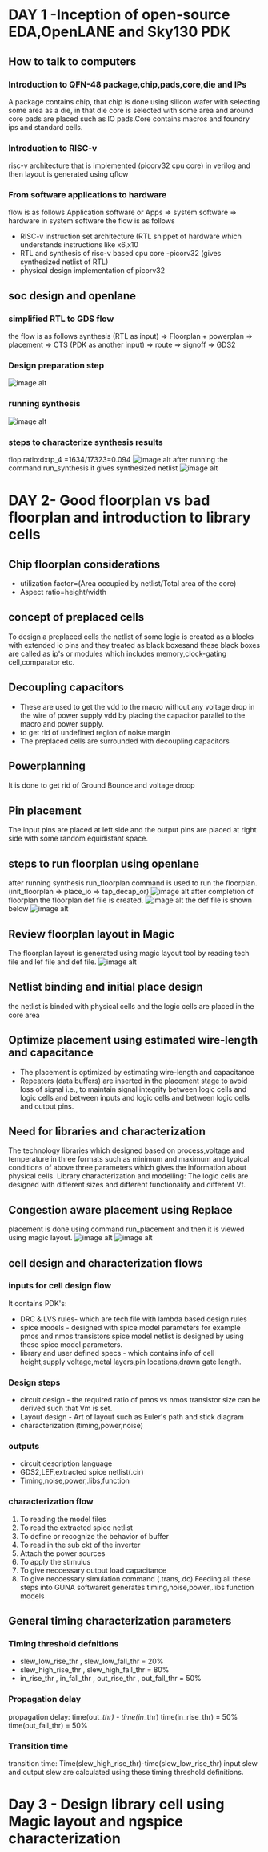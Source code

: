 # DAY 1 -Inception of open-source EDA,OpenLANE and Sky130 PDK
## How to talk to computers
### Introduction to QFN-48 package,chip,pads,core,die and IPs
A package contains chip, that chip is done using silicon wafer with selecting some area as a die, in that die core is selected with some area and around core pads are placed such as IO pads.Core contains macros and foundry ips and standard cells.
### Introduction to RISC-v
risc-v architecture that is implemented (picorv32 cpu core) in verilog and then layout is generated using qflow
### From software applications to hardware
flow is as follows
Application software or Apps => system software => hardware
in system software the flow is as follows
* RISC-v instruction set architecture (RTL snippet of hardware which understands instructions like x6,x10
*  RTL and synthesis of risc-v based cpu core -picorv32 (gives synthesized netlist of RTL)
*  physical design implementation of picorv32
## soc design and openlane
### simplified RTL to GDS flow
the flow is as follows
synthesis (RTL as input) => Floorplan + powerplan => placement => CTS (PDK as another input) => route => signoff => GDS2
### Design preparation step
![image alt](https://github.com/chenikalaakash441/DIGITAL-VLSI-SOC-DESIGN-AND-PLANNING-BY-VSD/blob/5a9a6b60504bc9ad71acc1990eda7cac72da1162/Screenshot%202025-02-17%20162734.jpg)
### running synthesis
![image alt](https://github.com/chenikalaakash441/DIGITAL-VLSI-SOC-DESIGN-AND-PLANNING-BY-VSD/blob/3460f6621b9f17eee70312bb10b818361eec904e/syncomplete.jpg)
### steps to characterize synthesis results
flop ratio:dxtp_4 =1634/17323=0.094
![image alt](https://github.com/chenikalaakash441/DIGITAL-VLSI-SOC-DESIGN-AND-PLANNING-BY-VSD/blob/04097f3495ab985864c79377393bcd0fb7ef1a61/dffcount.jpg)
after running the command run_synthesis it gives synthesized netlist
![image alt](https://github.com/chenikalaakash441/DIGITAL-VLSI-SOC-DESIGN-AND-PLANNING-BY-VSD/blob/4e11b4aa02b0265c2612ca6bebfc1d3302c1a6f4/synthesizednetlist.jpg)

# DAY 2- Good floorplan vs bad floorplan and introduction to library cells
## Chip floorplan considerations
* utilization factor=(Area occupied by netlist/Total area of the core)
* Aspect ratio=height/width

## concept of preplaced cells
To design a preplaced cells the netlist of some logic is created as a blocks with extended io pins and they treated as black boxesand these black boxes are called as ip's or modules which includes memory,clock-gating cell,comparator etc.

## Decoupling capacitors
* These are used to get the vdd to the macro without any voltage drop in the wire of power supply vdd by placing the capacitor parallel to the macro and power supply.
* to get rid of undefined region of noise margin
* The preplaced cells are surrounded with decoupling capacitors

## Powerplanning
It is done to get rid of Ground Bounce and voltage droop

## Pin placement
The input pins are placed at left side and the output pins are placed at right side with some random equidistant space.

## steps to run floorplan using openlane
after running synthesis run_floorplan command is used to run the floorplan.(init_floorplan => place_io => tap_decap_or)
![image alt](https://github.com/chenikalaakash441/DIGITAL-VLSI-SOC-DESIGN-AND-PLANNING-BY-VSD/blob/d6817ba4eea505ac3c80c3c47aa34bb32ef1c897/floorplancomplete.jpg)
after completion of floorplan the floorplan def file is created.
![image alt](https://github.com/chenikalaakash441/DIGITAL-VLSI-SOC-DESIGN-AND-PLANNING-BY-VSD/blob/73f53bca6d5a665357aea0a07714ecd40191c069/def.jpg)
the def file is shown below
![image alt](https://github.com/chenikalaakash441/DIGITAL-VLSI-SOC-DESIGN-AND-PLANNING-BY-VSD/blob/9a0ec658f2269c34bb202319b8639ec9ee2100e1/deffile.jpg)

## Review floorplan layout in Magic
The floorplan layout is generated using magic layout tool by reading tech file and lef file and def file.
![image alt](https://github.com/chenikalaakash441/DIGITAL-VLSI-SOC-DESIGN-AND-PLANNING-BY-VSD/blob/04cef00dd79616802df96be75d4187a8012c37a7/magiclayout.jpg)

## Netlist binding and initial place design
the netlist is binded with physical cells and the logic cells are placed in the core area

## Optimize placement using estimated wire-length and capacitance
* The placement is optimized by estimating wire-length and capacitance
* Repeaters (data buffers) are inserted in the placement stage to avoid loss of signal i.e., to maintain signal integrity between logic cells  and logic cells and between inputs and logic cells and between logic cells and output pins.

## Need for libraries and characterization
The technology libraries which designed based on process,voltage and temperature in three formats such as minimum and maximum and typical conditions of above three parameters which gives the information about physical cells.
Library characterization and modelling: The logic cells are designed with different sizes and different functionality and different Vt.

## Congestion aware placement using Replace
placement is done using command run_placement and then it is viewed using magic layout.
![image alt](https://github.com/chenikalaakash441/DIGITAL-VLSI-SOC-DESIGN-AND-PLANNING-BY-VSD/blob/70678743239e16d4bb31558d892b62211ffa0e09/placementmagic.jpg)
![image alt](https://github.com/chenikalaakash441/DIGITAL-VLSI-SOC-DESIGN-AND-PLANNING-BY-VSD/blob/c4ed1528909f657ee2b1bb91987b63fa9435c498/placementofcells.jpg)

## cell design and characterization flows
### inputs for cell design flow
It contains PDK's: 
* DRC & LVS rules- which are tech file with lambda based design rules
* spice models - designed with spice model parameters for example pmos and nmos transistors spice model netlist is designed by using these spice model parameters.
* library and user defined specs - which contains info of cell height,supply voltage,metal layers,pin locations,drawn gate length.

### Design steps
* circuit design - the required ratio of pmos vs nmos transistor size can be derived such that Vm is set.
* Layout design - Art of layout such as Euler's path and stick diagram
* characterization (timing,power,noise)

### outputs
* circuit description language
* GDS2,LEF,extracted spice netlist(.cir)
* Timing,noise,power,.libs,function

### characterization flow
1) To reading the model files
2) To read the extracted spice netlist
3) To define or recognize the behavior of buffer
4) To read in the sub ckt of the inverter
5) Attach the power sources
6) To apply the stimulus
7) To give neccessary output load capacitance
8) To give neccessary simulation command (.trans,.dc)
Feeding all these steps into GUNA softwareit generates timing,noise,power,.libs function models 

## General timing characterization parameters
### Timing threshold defnitions
* slew_low_rise_thr , slew_low_fall_thr = 20%
* slew_high_rise_thr , slew_high_fall_thr = 80%
* in_rise_thr , in_fall_thr , out_rise_thr , out_fall_thr = 50%

### Propagation delay
propagation delay: time(out_*_thr) - time(in_*_thr)
time(in_rise_thr) = 50%
time(out_fall_thr) = 50%

### Transition time
transition time: Time(slew_high_rise_thr)-time(slew_low_rise_thr)
input slew and output slew are calculated using these timing threshold definitions.

# Day 3 - Design library cell using Magic layout and ngspice characterization
